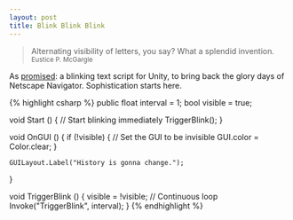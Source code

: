 ```yaml
---
layout: post
title: Blink Blink Blink
---
```


> Alternating visibility of letters, you say? What a splendid invention.
> <small>Eustice P. McGargle</small>

As [promised](/2010/a-new-medium-for-the-scrolling-marquee/): a blinking text script for Unity, to bring back the glory days of Netscape Navigator. Sophistication starts here.

{% highlight csharp %}
public float interval = 1;
bool visible = true;

void Start () {
	// Start blinking immediately
	TriggerBlink();
}

void OnGUI () {
	if (!visible) {
		// Set the GUI to be invisible
		GUI.color = Color.clear;
	}

	GUILayout.Label("History is gonna change.");
}

void TriggerBlink () {
	visible = !visible;
	// Continuous loop
	Invoke("TriggerBlink", interval);
}
{% endhighlight %}

